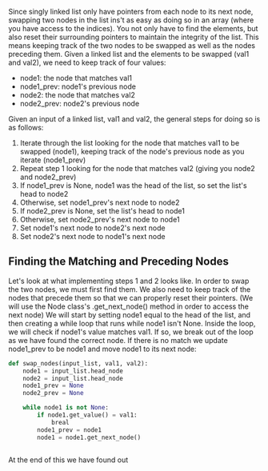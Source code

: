 Since singly linked list only have pointers from each node to its next node, swapping two nodes in the list ins't as easy as doing so in an array (where you have access to the indices). You not only have to find the elements, but also reset their surrounding pointers to maintain the integrity of the list. This means keeping track of the two nodes to be swapped as well as the nodes preceding them.
Given a linked list and the elements to be swapped (val1 and val2), we need to keep track of four values:
- node1: the node that matches val1
- node1_prev: node1's previous node
- node2: the node that matches val2
- node2_prev: node2's previous node

Given an input of a linked list, val1 and val2, the general steps for doing so is as follows:
1. Iterate through the list looking for the node that matches val1 to be swapped (node1), keeping track of the node's previous node as you iterate (node1_prev)
2. Repeat step 1 looking for the node that matches val2 (giving you node2 and node2_prev)
3. If node1_prev is None, node1 was the head of the list, so set the list's head to node2
4. Otherwise, set node1_prev's next node to node2
5. If node2_prev is None, set the list's head to node1
6. Otherwise, set node2_prev's next node to node1
7. Set node1's next node to node2's next node
8. Set node2's next node to node1's next node

## Finding the Matching and Preceding Nodes
Let's look at what implementing steps 1 and 2 looks like. In order to swap the two nodes, we must first find them. We also need to keep track of the nodes that precede them so that we can properly reset their pointers. (We will use the Node class's .get_next_node() method in order to access the next node)
We will start by setting node1 equal to the head of the list, and then creating a while loop that runs while node1 isn't None. Inside the loop, we will check if node1's value matches val1. If so, we break out of the loop as we have found the correct node. If there is no match we update node1_prev to be node1 and move node1 to its next node:
```Python
def swap_nodes(input_list, val1, val2):
	node1 = input_list.head_node
	node2 = input_list.head_node
	node1_prev = None
	node2_prev = None

	while node1 is not None:
		if node1.get_value() = val1:
			breal
		node1_prev = node1
		node1 = node1.get_next_node()
		
```
At the end of this we have found out 